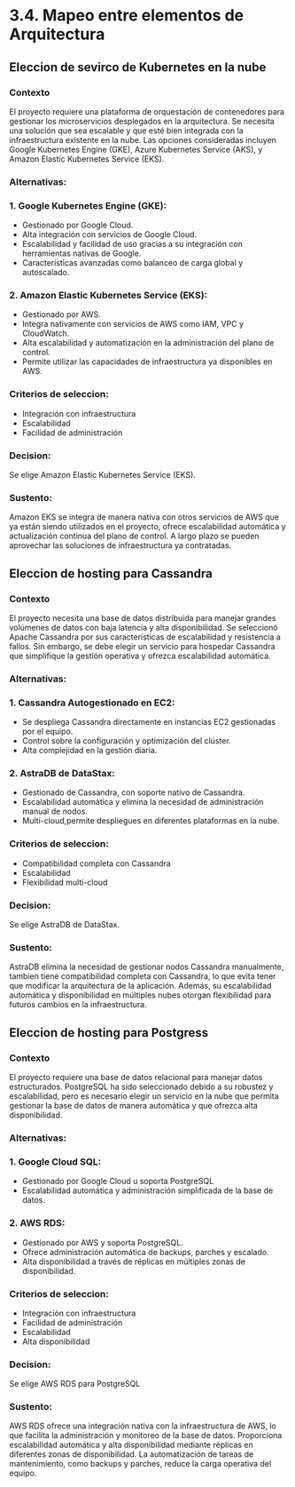 # 3.4. Mapeo entre elementos de Arquitectura

## Eleccion de sevirco de Kubernetes en la nube

### Contexto
El proyecto requiere una plataforma de orquestación de contenedores para gestionar los microservicios desplegados en la arquitectura. Se necesita una solución que sea escalable y que esté bien integrada con la infraestructura existente en la nube. Las opciones consideradas incluyen Google Kubernetes Engine (GKE), Azure Kubernetes Service (AKS), y Amazon Elastic Kubernetes Service (EKS).

### Alternativas:

### 1. Google Kubernetes Engine (GKE):
- Gestionado por Google Cloud.
- Alta integración con servicios de Google Cloud.
- Escalabilidad y facilidad de uso gracias a su integración con herramientas nativas de Google.
- Características avanzadas como balanceo de carga global y autoscalado.

### 2. Amazon Elastic Kubernetes Service (EKS):
- Gestionado por AWS.
- Integra nativamente con servicios de AWS como IAM, VPC y CloudWatch.
- Alta escalabilidad y automatización en la administración del plano de control.
- Permite utilizar las capacidades de infraestructura ya disponibles en AWS.

### Criterios de seleccion:
- Integración con infraestructura
- Escalabilidad
- Facilidad de administración

### Decision:
Se elige Amazon Elastic Kubernetes Service (EKS).

### Sustento:
Amazon EKS se integra de manera nativa con otros servicios de AWS que ya están siendo utilizados en el proyecto, ofrece escalabilidad automática y actualización continua del plano de control. A largo plazo se pueden aprovechar las soluciones de infraestructura ya contratadas.








## Eleccion de hosting para Cassandra

### Contexto
El proyecto necesita una base de datos distribuida para manejar grandes volúmenes de datos con baja latencia y alta disponibilidad. Se seleccionó Apache Cassandra por sus características de escalabilidad y resistencia a fallos. Sin embargo, se debe elegir un servicio para hospedar Cassandra que simplifique la gestión operativa y ofrezca escalabilidad automática.

### Alternativas:

### 1. Cassandra Autogestionado en EC2:
- Se despliega Cassandra directamente en instancias EC2 gestionadas por el equipo.
- Control sobre la configuración y optimización del clúster.
- Alta complejidad en la gestión diaria.

### 2. AstraDB de DataStax:
- Gestionado de Cassandra, con soporte nativo de Cassandra.
- Escalabilidad automática y elimina la necesidad de administración manual de nodos.
- Multi-cloud,permite despliegues en diferentes plataformas en la nube.

### Criterios de seleccion:
- Compatibilidad completa con Cassandra
- Escalabilidad
- Flexibilidad multi-cloud

### Decision:
Se elige AstraDB de DataStax.

### Sustento:
AstraDB elimina la necesidad de gestionar nodos Cassandra manualmente, tambien tiene compatibilidad completa con Cassandra, lo que evita tener que modificar la arquitectura de la aplicación. Además, su escalabilidad automática y disponibilidad en múltiples nubes otorgan flexibilidad para futuros cambios en la infraestructura.



## Eleccion de hosting para Postgress

### Contexto
El proyecto requiere una base de datos relacional para manejar datos estructurados. PostgreSQL ha sido seleccionado debido a su robustez y escalabilidad, pero es necesario elegir un servicio en la nube que permita gestionar la base de datos de manera automática y que ofrezca alta disponibilidad.

### Alternativas:

### 1. Google Cloud SQL:
- Gestionado por Google Cloud u soporta PostgreSQL
- Escalabilidad automática y administración simplificada de la base de datos.

### 2. AWS RDS:
- Gestionado por AWS y soporta PostgreSQL.
- Ofrece administración automática de backups, parches y escalado.
- Alta disponibilidad a través de réplicas en múltiples zonas de disponibilidad.

### Criterios de seleccion:
- Integración con infraestructura
- Facilidad de administración
- Escalabilidad
- Alta disponibilidad

### Decision:
Se elige AWS RDS para PostgreSQL

### Sustento:
AWS RDS ofrece una integración nativa con la infraestructura de AWS, lo que facilita la administración y monitoreo de la base de datos. Proporciona escalabilidad automática y alta disponibilidad mediante réplicas en diferentes zonas de disponibilidad. La automatización de tareas de mantenimiento, como backups y parches, reduce la carga operativa del equipo.